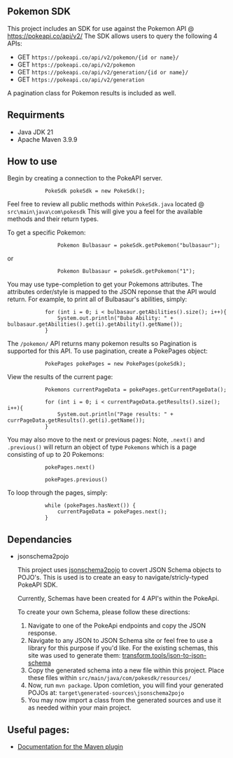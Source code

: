 
## Pokemon SDK 

This project includes an SDK for use against the Pokemon API @ https://pokeapi.co/api/v2/
The SDK allows users to query the following 4 APIs: 

 - GET `https://pokeapi.co/api/v2/pokemon/{id or name}/`
 - GET `https://pokeapi.co/api/v2/pokemon`
 - GET `https://pokeapi.co/api/v2/generation/{id or name}/`
 - GET `https://pokeapi.co/api/v2/generation`

 A pagination class for Pokemon results is included as well.

## Requirments

- Java JDK 21
- Apache Maven 3.9.9


## How to use

Begin by creating a connection to the PokeAPI server.

```
            PokeSdk pokeSdk = new PokeSdk();
```

Feel free to review all public methods within `PokeSdk.java` located @ `src\main\java\com\pokesdk`
This will give you a feel for the available methods and their return types.

To get a specific Pokemon: 

```
                Pokemon Bulbasaur = pokeSdk.getPokemon("bulbasaur");
```
or 

```
                Pokemon Bulbasaur = pokeSdk.getPokemon("1");
```

You may use type-completion to get your Pokemons attributes. 
The attributes order/style is mapped to the JSON reponse that the API would return. 
For example, to print all of Bulbasaur's abilities, simply:

```
            for (int i = 0; i < bulbasaur.getAbilities().size(); i++){
                System.out.println("Buba Ability: " + bulbasaur.getAbilities().get(i).getAbility().getName());
            }
```

The `/pokemon/` API returns many pokemon results so Pagination is supported for this API. 
To use pagination, create a PokePages object: 
```
            PokePages pokePages = new PokePages(pokeSdk);
```

View the results of the current page: 
```
            Pokemons currentPageData = pokePages.getCurrentPageData();

            for (int i = 0; i < currentPageData.getResults().size(); i++){
                System.out.println("Page results: " + currPageData.getResults().get(i).getName());
            }
```

You may also move to the next or previous pages:
Note, `.next()` and `.previous()` will return an object of type `Pokemons` which is a page consisting of up to 20 Pokemons: 

```
            pokePages.next()
```

```
            pokePages.previous()
```

To loop through the pages, simply: 

```
            while (pokePages.hasNext()) {
                currentPageData = pokePages.next();
            }
```


## Dependancies 

* jsonschema2pojo

    This project uses [jsonschema2pojo](https://github.com/joelittlejohn/jsonschema2pojo/) to covert JSON Schema objects to POJO's. This is used is to create an easy to navigate/stricly-typed PokeAPI SDK.

    Currently, Schemas have been created for 4 API's within the PokeApi. 

    To create your own Schema, please follow these directions: 

    1. Navigate to one of the PokeApi endpoints and copy the JSON response.
    2. Navigate to any JSON to JSON Schema site or feel free to use a library for this purpose if you'd like.
        For the existing schemas, this site was used to generate them: [transform.tools/json-to-json-schema](https://github.com/joelittlejohn/jsonschema2pojo/wiki/Getting-Started)
    3. Copy the generated schema into a new file within this project.
        Place these files within `src/main/java/com/pokesdk/resources/`
    4. Now, run `mvn package`. Upon comletion, you will find your generated POJOs at: `target\generated-sources\jsonschema2pojo`
    5. You may now import a class from the generated sources and use it as needed within your main project.

## Useful pages:
  * [Documentation for the Maven plugin](https://joelittlejohn.github.io/jsonschema2pojo/site/1.2.2/generate-mojo.html)
